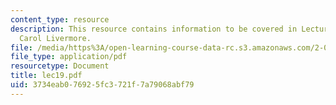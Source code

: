 ```yaml
---
content_type: resource
description: This resource contains information to be covered in Lecture 19 by Prof.
  Carol Livermore.
file: /media/https%3A/open-learning-course-data-rc.s3.amazonaws.com/2-001-mechanics-materials-i-fall-2006/3734eab076925fc3721f7a79068abf79_lec19.pdf
file_type: application/pdf
resourcetype: Document
title: lec19.pdf
uid: 3734eab0-7692-5fc3-721f-7a79068abf79
---
```

